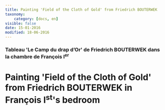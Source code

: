 ```yaml
---
title: Painting 'Field of the Cloth of Gold' from Friedrich BOUTERWEK
taxonomy:
    category: [docs, en]
visible: false
date: 15-01-2016
modified: 18-06-2016
---
```

### Tableau 'Le Camp du drap d’Or' de Friedrich BOUTERWEK dans la chambre de François I<sup>er</sup>

# Painting 'Field of the Cloth of Gold' from Friedrich BOUTERWEK in François I<sup>st</sup>'s bedroom